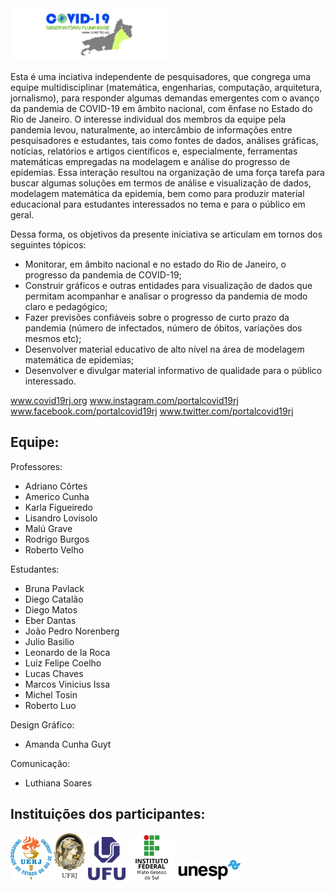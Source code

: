 <img src="logos/COVID19_CapaSite_R00.jpg " width="50%">

Esta é uma inciativa independente de pesquisadores, que congrega uma equipe multidisciplinar (matemática, engenharias, computação, arquitetura, jornalismo), para responder algumas demandas emergentes com o avanço da pandemia de COVID-19 em âmbito nacional, com ênfase no Estado do Rio de Janeiro. O interesse individual dos membros da equipe pela pandemia levou, naturalmente, ao intercâmbio de informações entre pesquisadores e estudantes, tais como fontes de dados, análises gráficas, notícias, relatórios e artigos científicos e, especialmente, ferramentas matemáticas empregadas na modelagem e análise do progresso de epidemias. Essa interação resultou na organização de uma força tarefa para buscar algumas soluções em termos de análise e visualização de dados, modelagem matemática da epidemia, bem como para produzir material educacional para estudantes interessados no tema e para o público em geral.

Dessa forma, os objetivos da presente iniciativa se articulam em tornos dos seguintes tópicos:
- Monitorar, em âmbito nacional e no estado do Rio de Janeiro, o progresso da pandemia de COVID-19;
- Construir gráficos e outras entidades para visualização de dados que permitam acompanhar e analisar o progresso da pandemia de modo claro e pedagógico;
- Fazer previsões confiáveis sobre o progresso de curto prazo da pandemia (número de infectados, número de óbitos, variações dos mesmos etc);
- Desenvolver material educativo de alto nível na área de modelagem matemática de epidemias;
- Desenvolver e divulgar material informativo de qualidade para o público interessado.

www.covid19rj.org
www.instagram.com/portalcovid19rj
www.facebook.com/portalcovid19rj
www.twitter.com/portalcovid19rj

## Equipe:

Professores:
- Adriano Côrtes
- Americo Cunha
- Karla Figueiredo
- Lisandro Lovisolo
- Malú Grave
- Rodrigo Burgos
- Roberto Velho

Estudantes:
- Bruna Pavlack
- Diego Catalão
- Diego Matos
- Eber Dantas
- João Pedro Norenberg
- Julio Basilio
- Leonardo de la Roca
- Luiz Felipe Coelho
- Lucas Chaves
- Marcos Vinicius Issa
- Michel Tosin
- Roberto Luo

Design Gráfico:
- Amanda Cunha Guyt

Comunicação:
- Luthiana Soares

## Instituições dos participantes:

<img src="logos/uerj_logo_cor.jpg" width="13%"> <img src="logos/ufrj_logo_cor.png" width="10%"> <img src="logos/ufu_logo_cor.png" width="12%"> <img src="logos/ifms_logo_cor.png" width="15%"> <img src="logos/unesp_logo_cor.png" width="20%">
